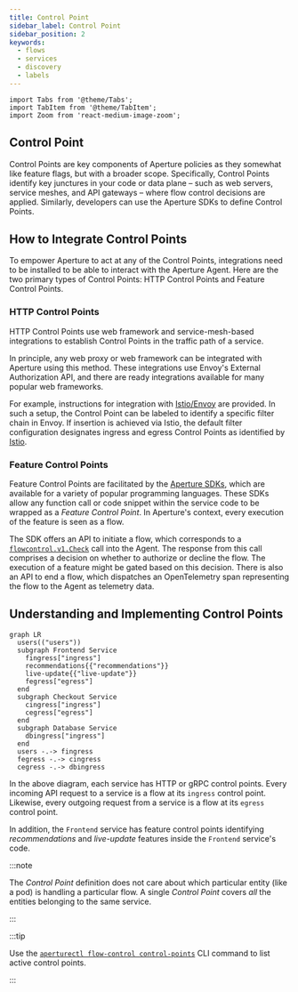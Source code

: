 ```yaml
---
title: Control Point
sidebar_label: Control Point
sidebar_position: 2
keywords:
  - flows
  - services
  - discovery
  - labels
---
```


```mdx-code-block
import Tabs from '@theme/Tabs';
import TabItem from '@theme/TabItem';
import Zoom from 'react-medium-image-zoom';
```

## Control Point

Control Points are key components of Aperture policies as they somewhat like
feature flags, but with a broader scope. Specifically, Control Points identify
key junctures in your code or data plane – such as web servers, service meshes,
and API gateways – where flow control decisions are applied. Similarly,
developers can use the Aperture SDKs to define Control Points.

## How to Integrate Control Points

To empower Aperture to act at any of the Control Points, integrations need to be
installed to be able to interact with the Aperture Agent. Here are the two
primary types of Control Points: HTTP Control Points and Feature Control Points.

### HTTP Control Points

HTTP Control Points use web framework and service-mesh-based integrations to
establish Control Points in the traffic path of a service.

In principle, any web proxy or web framework can be integrated with Aperture
using this method. These integrations use Envoy's External Authorization API,
and there are ready integrations available for many popular web frameworks.

For example, instructions for integration with
[Istio/Envoy](/integrations/flow-control/envoy/istio.md) are provided. In such a
setup, the Control Point can be labeled to identify a specific filter chain in
Envoy. If insertion is achieved via Istio, the default filter configuration
designates ingress and egress Control Points as identified by
[Istio](https://istio.io/latest/docs/reference/config/networking/envoy-filter/#EnvoyFilter-PatchContext).

### Feature Control Points

Feature Control Points are facilitated by the
[Aperture SDKs](/integrations/flow-control/sdk/sdk.md), which are available for
a variety of popular programming languages. These SDKs allow any function call
or code snippet within the service code to be wrapped as a _Feature Control
Point_. In Aperture's context, every execution of the feature is seen as a flow.

The SDK offers an API to initiate a flow, which corresponds to a
[`flowcontrol.v1.Check`][flowcontrol-proto] call into the Agent. The response
from this call comprises a decision on whether to authorize or decline the flow.
The execution of a feature might be gated based on this decision. There is also
an API to end a flow, which dispatches an OpenTelemetry span representing the
flow to the Agent as telemetry data.

## Understanding and Implementing Control Points

<Zoom>

```mermaid
graph LR
  users(("users"))
  subgraph Frontend Service
    fingress["ingress"]
    recommendations{{"recommendations"}}
    live-update{{"live-update"}}
    fegress["egress"]
  end
  subgraph Checkout Service
    cingress["ingress"]
    cegress["egress"]
  end
  subgraph Database Service
    dbingress["ingress"]
  end
  users -.-> fingress
  fegress -.-> cingress
  cegress -.-> dbingress
```

</Zoom>

In the above diagram, each service has HTTP or gRPC control points. Every
incoming API request to a service is a flow at its `ingress` control point.
Likewise, every outgoing request from a service is a flow at its `egress`
control point.

In addition, the `Frontend` service has feature control points identifying
_recommendations_ and _live-update_ features inside the `Frontend` service's
code.

:::note

The _Control Point_ definition does not care about which particular entity (like
a pod) is handling a particular flow. A single _Control Point_ covers _all_ the
entities belonging to the same service.

:::

:::tip

Use the [`aperturectl flow-control control-points`][aperturectl] CLI command to
list active control points.

:::

[flowcontrol-proto]:
  https://buf.build/fluxninja/aperture/docs/main:aperture.flowcontrol.check.v1
[aperturectl]: /get-started/installation/aperture-cli/aperture-cli.md
